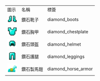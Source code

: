 <table>
	<tablebody>
		<tr>
			<td>圖示</td>
			<td>名稱</td>
			<td>標簽</td>
		</tr>
		<tr>
			<td><img src="../../mc_icon/combat/diamond_boots.png"></td>
			<td>鑽石靴子</td>
			<td>diamond_boots</td>
		</tr>
		<tr>
			<td><img src="../../mc_icon/combat/diamond_chestplate.png"></td>
			<td>鑽石胸甲</td>
			<td>diamond_chestplate</td>
		</tr>
		<tr>
			<td><img src="../../mc_icon/combat/diamond_helmet.png"></td>
			<td>鑽石頭盔</td>
			<td>diamond_helmet</td>
		</tr>
		<tr>
			<td><img src="../../mc_icon/combat/diamond_leggings.png"></td>
			<td>鑽石護腿</td>
			<td>diamond_leggings</td>
		</tr>
		<tr>
			<td><img src="../../mc_icon/misc/horse_armor/diamond_horse_armor.png"></td>
			<td>鑽石製馬鎧</td>
			<td>diamond_horse_armor</td>
		</tr>
	</tablebody>
</table>